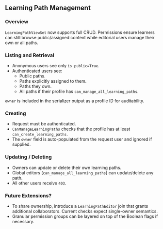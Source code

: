 ## Learning Path Management

### Overview

`LearningPathViewSet` now supports full CRUD. Permissions ensure learners can still browse public/assigned content while editorial users manage their own or all paths.

### Listing and Retrieval

- Anonymous users see only `is_public=True`.
- Authenticated users see:
  - Public paths.
  - Paths explicitly assigned to them.
  - Paths they own.
  - All paths if their profile has `can_manage_all_learning_paths`.

`owner` is included in the serializer output as a profile ID for auditability.

### Creating

- Request must be authenticated.
- `CanManageLearningPaths` checks that the profile has at least `can_create_learning_paths`.
- The `owner` field is auto-populated from the request user and ignored if supplied.

### Updating / Deleting

- Owners can update or delete their own learning paths.
- Global editors (`can_manage_all_learning_paths`) can update/delete any path.
- All other users receive `403`.

### Future Extensions?

- To share ownership, introduce a `LearningPathEditor` join that grants additional collaborators. Current checks expect single-owner semantics.
- Granular permission groups can be layered on top of the Boolean flags if necessary.
